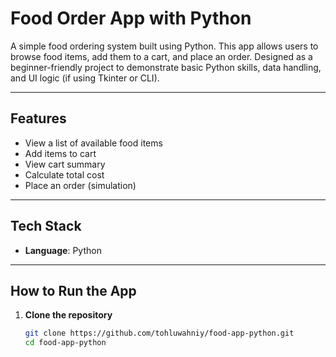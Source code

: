#  Food Order App with Python

A simple food ordering system built using Python. This app allows users to browse food items, add them to a cart, and place an order. Designed as a beginner-friendly project to demonstrate basic Python skills, data handling, and UI logic (if using Tkinter or CLI).

---

##  Features

- View a list of available food items
- Add items to cart
- View cart summary
- Calculate total cost
- Place an order (simulation)

---

##  Tech Stack

- **Language**: Python

---

## How to Run the App

1. **Clone the repository**  
   ```bash
   git clone https://github.com/tohluwahniy/food-app-python.git
   cd food-app-python
